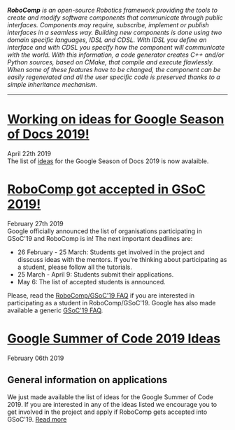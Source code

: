 _**RoboComp** is an open-source Robotics framework providing the tools to create and modify software components that communicate through public interfaces. Components may require, subscribe, implement or publish interfaces in a seamless way. Building new components is done using two domain specific languages, IDSL and CDSL. With IDSL you define an interface and with CDSL you specify how the component will communicate with the world. With this information, a code generator creates C++ and/or Python sources, based on CMake, that compile and execute flawlessly. When some of these features have to be changed, the component can be easily regenerated and all the user specific code is preserved thanks to a simple inheritance mechanism._

* * *

# [Working on ideas for Google Season of Docs 2019!](/web/gsod/2019/ideas)
<span class="post-date">April 22th 2019</span>  
The list of [ideas](/web/gsod/ideas/2019/) for the Google Season of Docs 2019 is now avalaible.

# [RoboComp got accepted in GSoC 2019!](/web/blog/gsoc/faq2019)
<span class="post-date">February 27th 2019</span>  
Google officially announced the list of organisations participating in GSoC'19 and RoboComp is in! The next important deadlines are:
* 26 February - 25 March: Students get involved in the project and disscuss ideas with the mentors. If you're thinking about participating as a student, please follow all the tutorials.
* 25 March - April 9: Students submit their applications.
* May 6: The list of accepted students is announced.

Please, read the [RoboComp/GSoC'19 FAQ](/web/blog/gsoc/faq2019) if you are interested in participating as a student in RoboComp/GSoC'19. Google has also made available a generic [GSoC'19 FAQ](https://developers.google.com/open-source/gsoc/faq).



# [Google Summer of Code 2019 Ideas](/web/blog/gsoc/ideas2019)
<span class="post-date">February 06th 2019</span> 
## General information on applications
We just made available the list of ideas for the Google Summer of Code 2019. If you are interested in any of the ideas listed we encourage you to get involved in the project and apply if RoboComp gets accepted into GSoC'19.
[Read more](/web/blog/gsoc/ideas2019)


